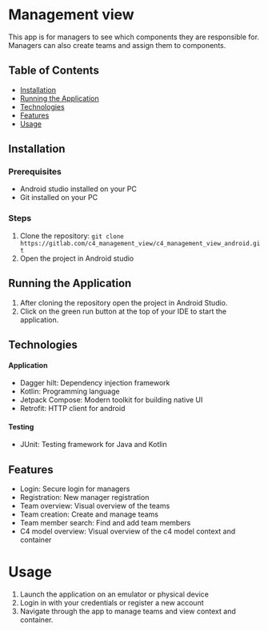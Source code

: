# Management view
This app is for managers to see which components they are responsible for.
Managers can also create teams and assign them to components.

## Table of Contents
- [Installation](#installation)
- [Running the Application](#running-the-application)
- [Technologies](#technologies)
- [Features](#features)
- [Usage](#usage)


## Installation
### Prerequisites
* Android studio installed on your PC
* Git installed on your PC

### Steps
1. Clone the repository:
```git clone https://gitlab.com/c4_management_view/c4_management_view_android.git```
2. Open the project in Android studio

## Running the Application
1. After cloning the repository open the project in Android Studio.
2. Click on the green run button at the top of your IDE to start the application.

## Technologies

#### Application
- Dagger hilt: Dependency injection framework
- Kotlin: Programming language
- Jetpack Compose: Modern toolkit for building native UI
- Retrofit: HTTP client for android

#### Testing
- JUnit: Testing framework for Java and Kotlin

## Features
- Login: Secure login for managers
- Registration: New manager registration
- Team overview: Visual overview of the teams
- Team creation: Create and manage teams
- Team member search: Find and add team members
- C4 model overview: Visual overview of the c4 model context and container

# Usage
1. Launch the application on an emulator or physical device
2. Login in with your credentials or register a new account
3. Navigate through the app to manage teams and view context and container.